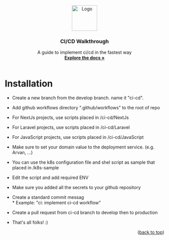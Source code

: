 <a name="readme-top"></a>

<!-- PROJECT LOGO -->
<br />
<div align="center">
  <a href="https://github.com/othneildrew/Best-README-Template">
    <img src="https://github.com/othneildrew/Best-README-Template/raw/master/images/logo.png" alt="Logo" width="80" height="80">
  </a>

  <h3 align="center">CI/CD Walkthrough</h3>

  <p align="center">
    A guide to implement ci/cd in the fastest way
    <br />
    <a href="https://docs.github.com/en/actions/automating-builds-and-tests/about-continuous-integration"><strong>Explore the docs »</strong></a>
    <br />
    <br />
  </p>
</div>

# Installation

* Create a new branch from the develop branch. name it "ci-cd".
* Add github workflows directory ".github/workflows" to the root of repo

* For NextJs projects, use scripts placed in /ci-cd/NextJs

* For Laravel projects, use scripts placed in /ci-cd/Laravel

* For JavaScript projects, use scripts placed in /ci-cd/JavaScript

* Make sure to set your domain value to the deployment service. (e.g. Arvan, ...)

* You can use the k8s configuration file and shel script as sample that placed in /k8s-sample

* Edit the script and add required ENV

* Make sure you added all the secrets to your github repository

* Create a standard commit messag
    <br> * Example: "ci: implement ci-cd workflow"

* Create a pull request from ci-cd branch to develop then to production
* That's all folks! :)
<p align="right">(<a href="#readme-top">back to top</a>)</p
